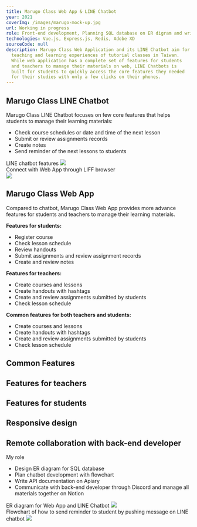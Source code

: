 ```yaml
---
title: Marugo Class Web App & LINE Chatbot
year: 2021
coverImg: /images/marugo-mock-up.jpg
url: Working in progress
role: Front-end development, Planning SQL database on ER digram and writing API doc for back-end developer, UI/UX design
technologies: Vue.js, Express.js, Redis, Adobe XD
sourceCode: null
description: Marugo Class Web Application and its LINE Chatbot aim for improving
  teaching and learning experiences of tutorial classes in Taiwan.
  While web application has a complete set of features for students
  and teachers to manage their materials on web, LINE Chatbots is
  built for students to quickly access the core features they needed
  for their studies with only a few clicks on their phones.
---
```


## Marugo Class LINE Chatbot

<section class="mb-20">

Marugo Class LINE Chatbot focuses on few core features that helps students to manage their learning materials:

- Check course schedules or date and time of the next lesson
- Submit or review assignments records
- Create notes
- Send reminder of the next lessons to students

</section>

<section class="mb-20">
    <span class="caption">LINE chatbot features</span>
    <img src="/images/show_next_lesson_and_reminder.jpg">
</section>

<section>
    <div class="caption">Connect with Web App through LIFF browser</div>
    <img src="/images/show_liff.jpg">
</section>

<section class="mb-20">

## Marugo Class Web App

<p class="mb-18">
Compared to chatbot, Marugo Class Web App provides more advance features for students and teachers to manage their learning materials.
</p>

**Features for students:**

- Register course
- Check lesson schedule
- Review handouts
- Submit assignments and review assignment records
- Create and review notes

**Features for teachers:**

- Create courses and lessons
- Create handouts with hashtags
- Create and review assignments submitted by students
- Check lesson schedule

**Common features for both teachers and students:**

- Create courses and lessons
- Create handouts with hashtags
- Create and review assignments submitted by students
- Check lesson schedule

</section>

<section>

## Common Features

<image-wrap :images="[{url: '/images/teacher-my-coourses.jpg', caption: 'Review all material'}, 
{url: '/images/teacher_schedule.jpg', caption: 'Schedule of all lessons'}]">
</image-wrap>

</section>

<section>

## Features for teachers

<image-wrap :images="[{url: '/images/teacher_edit_lesson.jpg', caption: 'Create, edit or delete lesson'}, 
{url: '/images/teacher_create_course.jpg', caption: 'Create, edit or delete course'}]">
</image-wrap>

<image-wrap :images="[{url: '/images/teacher_grade_assignment.jpg', caption: `Review student's assignment`}, 
{url: '/images/teacher_all_lessons.jpg', caption: 'Review all lessons'}]">
</image-wrap>

</section>

<section>

## Features for students

<image-wrap :images="[
{url: '/images/student_submit_assignment.jpg', caption: 'Submit assignment'}, 
{url: '/images/student_review_handout.jpg', caption: `Review lesson's handout`}
]">
</image-wrap>

<image-wrap :images="[
{url: '/images/student_reminder.jpg', caption: 'Enable or disable reminder'}, 
{url: '/images/student_register_course.jpg', caption: 'Register course'}
]">
</image-wrap>

</section>

<section>

## Responsive design

<image-wrap :images="[
{url: '/images/login_mobile.png'},
{url: '/images/student_register_course_mobile.png'},
{url: '/images/student_handout_mobile.png'},
{url: '/images/student_review_handout_lightbox_mobile.png'},
]" :is-responsive="false"> </image-wrap>

</section>

<section class="mb-20">

## Remote collaboration with back-end developer

My role

- Design ER diagram for SQL database
- Plan chatbot development with flowchart
- Write API documentation on Apiary
- Communicate with back-end developer through Discord and manage all materials together on Notion

</section>

<section class="mb-20">
    <span class="caption">ER diagram for Web App and LINE Chatbot</span>
    <img src="/images/LIFF-APP---ER-diagram---0616.jpg">
</section>

<section class="mb-20">
    <span class="caption">Flowchart of how to send reminder to student by pushing message on LINE chatbot</span>
    <img src="/images/liff_flowchart.jpg">
</section>
